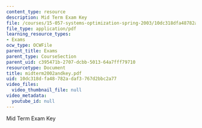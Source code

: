 ```yaml
---
content_type: resource
description: Mid Term Exam Key
file: /courses/15-057-systems-optimization-spring-2003/10dc318dfa48782adaf3767d2bbc2a77_midterm2002andkey.pdf
file_type: application/pdf
learning_resource_types:
- Exams
ocw_type: OCWFile
parent_title: Exams
parent_type: CourseSection
parent_uid: c395471b-2707-dcbb-5013-64a7fff79710
resourcetype: Document
title: midterm2002andkey.pdf
uid: 10dc318d-fa48-782a-daf3-767d2bbc2a77
video_files:
  video_thumbnail_file: null
video_metadata:
  youtube_id: null
---
```

Mid Term Exam Key

